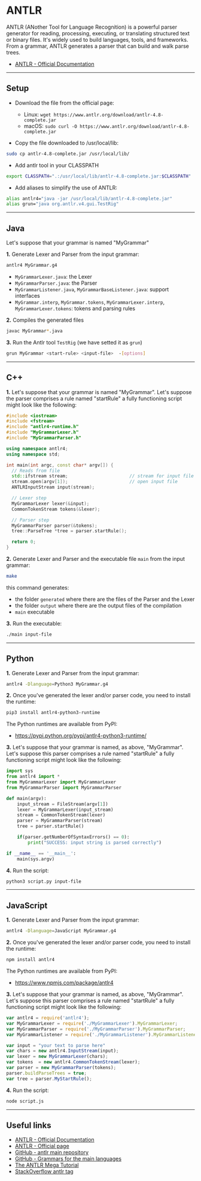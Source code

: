 # ANTLR 
ANTLR (ANother Tool for Language Recognition) is a powerful parser generator for reading, processing, executing, or translating structured text or binary files. It's widely used to build languages, tools, and frameworks. From a grammar, ANTLR generates a parser that can build and walk parse trees.
* [ANTLR - Official Documentation](https://github.com/antlr/antlr4/blob/master/doc/index.md)

---
## Setup
* Download the file from the official page:
    * Linux: `wget https://www.antlr.org/download/antlr-4.8-complete.jar`
    * macOS: `sudo curl -O https://www.antlr.org/download/antlr-4.8-complete.jar`

* Copy the file downloaded to /usr/local/lib:
```bash
sudo cp antlr-4.8-complete.jar /usr/local/lib/
```

* Add antlr tool in your CLASSPATH
```bash
export CLASSPATH=".:/usr/local/lib/antlr-4.8-complete.jar:$CLASSPATH"
```

* Add aliases to simplify the use of ANTLR:
```bash
alias antlr4="java -jar /usr/local/lib/antlr-4.8-complete.jar"
alias grun="java org.antlr.v4.gui.TestRig"
```

---
## Java
Let's suppose that your grammar is named "MyGrammar"

**1.** Generate Lexer and Parser from the input grammar:
```bash
antlr4 MyGrammar.g4
```

* `MyGrammarLexer.java`: the Lexer
* `MyGrammarParser.java`: the Parser
* `MyGrammarListener.java`, `MyGrammarBaseListener.java`: support interfaces
* `MyGrammar.interp`, `MyGrammar.tokens`, `MyGrammarLexer.interp`, `MyGrammarLexer.tokens`: tokens and parsing rules

**2.** Compiles the generated files
```bash
javac MyGrammar*.java
```

**3.** Run the Antlr tool `TestRig` (we have setted it as `grun`)
```bash
grun MyGrammar <start-rule> <input-file>  -[options]
```

---
## C++
**1.** Let's suppose that your grammar is named "MyGrammar". Let's suppose the parser comprises a rule named "startRule" a fully functioning script might look like the following: 
```c++
#include <iostream>
#include <fstream>
#include "antlr4-runtime.h"
#include "MyGrammarLexer.h"
#include "MyGrammarParser.h"

using namespace antlr4;
using namespace std;

int main(int argc, const char* argv[]) {
  // Reads from file
  std::ifstream stream;                       // stream for input file
  stream.open(argv[1]);                       // open input file
  ANTLRInputStream input(stream);

  // Lexer step
  MyGrammarLexer lexer(&input);
  CommonTokenStream tokens(&lexer);

  // Parser step
  MyGrammarParser parser(&tokens);
  tree::ParseTree *tree = parser.startRule();

  return 0;
}
```

**2.** Generate Lexer and Parser and the executable file `main` from the input grammar:
```bash
make
```
this command generates: 
* the folder `generated` where there are the files of the Parser and the Lexer 
* the folder `output` where there are the output files of the compilation 
* `main` executable

**3.** Run the executable:
```bash
./main input-file
```

---
## Python

**1.** Generate Lexer and Parser from the input grammar:
```bash
antlr4 -Dlanguage=Python3 MyGrammar.g4
```

**2.** Once you've generated the lexer and/or parser code, you need to install the runtime:
```bash
pip3 install antlr4-python3-runtime
```
The Python runtimes are available from PyPI:

* https://pypi.python.org/pypi/antlr4-python3-runtime/

**3.** Let's suppose that your grammar is named, as above, "MyGrammar". Let's suppose this parser comprises a rule named "startRule" a fully functioning script might look like the following:

```python
import sys
from antlr4 import *
from MyGrammarLexer import MyGrammarLexer
from MyGrammarParser import MyGrammarParser

def main(argv):
    input_stream = FileStream(argv[1])
    lexer = MyGrammarLexer(input_stream)
    stream = CommonTokenStream(lexer)
    parser = MyGrammarParser(stream)
    tree = parser.startRule()

    if(parser.getNumberOfSyntaxErrors() == 0): 
        print("SUCCESS: input string is parsed correctly")

if __name__ == '__main__':
    main(sys.argv)
```

**4.** Run the script:
```bash
python3 script.py input-file
```

---
## JavaScript
**1.** Generate Lexer and Parser from the input grammar:
```bash
antlr4 -Dlanguage=JavaScript MyGrammar.g4
```

**2.** Once you've generated the lexer and/or parser code, you need to install the runtime:
```bash
npm install antlr4
```
The Python runtimes are available from PyPI:

* https://www.npmjs.com/package/antlr4

**3.** Let's suppose that your grammar is named, as above, "MyGrammar". Let's suppose this parser comprises a rule named "startRule" a fully functioning script might look like the following:

```javascript
var antlr4 = require('antlr4');
var MyGrammarLexer = require('./MyGrammarLexer').MyGrammarLexer;
var MyGrammarParser = require('./MyGrammarParser').MyGrammarParser;
var MyGrammarListener = require('./MyGrammarListener').MyGrammarListener;

var input = "your text to parse here"
var chars = new antlr4.InputStream(input);
var lexer = new MyGrammarLexer(chars);
var tokens  = new antlr4.CommonTokenStream(lexer);
var parser = new MyGrammarParser(tokens);
parser.buildParseTrees = true;
var tree = parser.MyStartRule();
```

**4.** Run the script:
```bash
node script.js
```

---
## Useful links
* [ANTLR - Official Documentation](https://github.com/antlr/antlr4/blob/master/doc/index.md)
* [ANTLR - Official page](https://www.antlr.org)
* [GitHub - antlr main repository](https://github.com/antlr/antlr4)
* [GitHub - Grammars for the main languages](https://github.com/antlr/grammars-v4)
* [The ANTLR Mega Tutorial](https://tomassetti.me/antlr-mega-tutorial/)
* [StackOverflow antlr tag](https://stackoverflow.com/questions/tagged/antlr)
